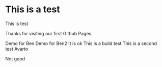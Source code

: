 # This is a test

This is test

Thanks for visiting our first Github Pages.

Demo for Ben
Demo for Ben2
It is ok
This is a build test
This is a second test
Avarto

Not good
